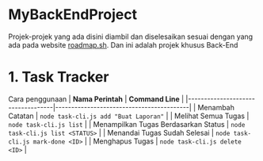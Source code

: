 # MyBackEndProject
Projek-projek yang ada disini diambil dan diselesaikan sesuai dengan yang ada pada website [roadmap.sh](https://roadmap.sh/backend/projects). Dan ini adalah projek khusus Back-End

# 1. Task Tracker
Cara penggunaan
| **Nama Perintah**                 | **Command Line**                         |
|-----------------------------------|------------------------------------------|
| Menambah Catatan                 | ```node task-cli.js add "Buat Laporan"``` |
| Melihat Semua Tugas              | ```node task-cli.js list```              |
| Menampilkan Tugas Berdasarkan Status | ```node task-cli.js list <STATUS>```    |
| Menandai Tugas Sudah Selesai      | ```node task-cli.js mark-done <ID>```    |
| Menghapus Tugas                  | ```node task-cli.js delete <ID>```       |


